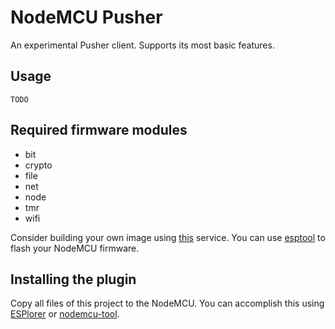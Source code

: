 # NodeMCU Pusher

An experimental Pusher client. Supports its most basic features.

## Usage

```
TODO
```

## Required firmware modules
* bit
* crypto
* file
* net
* node
* tmr
* wifi

Consider building your own image using [this](http://nodemcu-build.com) service. You can use [esptool](https://github.com/themadinventor/esptool) to flash your NodeMCU firmware.

## Installing the plugin

Copy all files of this project to the NodeMCU. You can accomplish this using [ESPlorer](http://esp8266.ru/esplorer/) or [nodemcu-tool](https://www.npmjs.com/package/nodemcu-tool).
